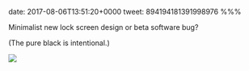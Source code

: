 date: 2017-08-06T13:51:20+0000
tweet: 894194181391998976
%%%

Minimalist new lock screen design or beta software bug?

(The pure black is intentional.)

![](DGjQ3YcWsAEesJ-.jpg)
